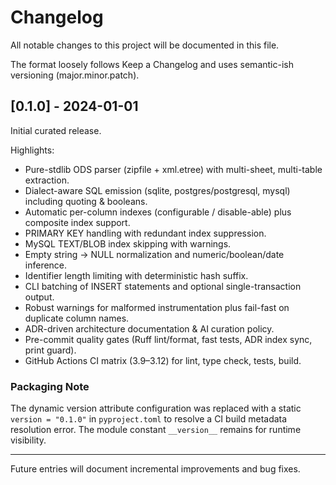 # Changelog

All notable changes to this project will be documented in this file.

The format loosely follows Keep a Changelog and uses semantic-ish versioning (major.minor.patch).

## [0.1.0] - 2024-01-01
Initial curated release.

Highlights:
- Pure-stdlib ODS parser (zipfile + xml.etree) with multi-sheet, multi-table extraction.
- Dialect-aware SQL emission (sqlite, postgres/postgresql, mysql) including quoting & booleans.
- Automatic per-column indexes (configurable / disable-able) plus composite index support.
- PRIMARY KEY handling with redundant index suppression.
- MySQL TEXT/BLOB index skipping with warnings.
- Empty string → NULL normalization and numeric/boolean/date inference.
- Identifier length limiting with deterministic hash suffix.
- CLI batching of INSERT statements and optional single-transaction output.
- Robust warnings for malformed instrumentation plus fail-fast on duplicate column names.
- ADR-driven architecture documentation & AI curation policy.
- Pre-commit quality gates (Ruff lint/format, fast tests, ADR index sync, print guard).
- GitHub Actions CI matrix (3.9–3.12) for lint, type check, tests, build.

### Packaging Note
The dynamic version attribute configuration was replaced with a static `version = "0.1.0"` in `pyproject.toml` to resolve a CI build metadata resolution error. The module constant `__version__` remains for runtime visibility.

---

Future entries will document incremental improvements and bug fixes.
